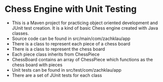 # Chess Engine with Unit Testing

- This is a Maven project for practicing object oriented development and JUnit test creation. It is a kind of basic Chess engine created with Java classes.
- Source code can be found in src/main/com/zachklau/app
- There is a class to represent each piece of a chess board
- There is a class to represent the chess board
- Each piece class inherits from ChessPiece
- ChessBoard contains an array of ChessPiece which functions as the chess board with pieces
- Unit tests can be found in src/test/com/zachklau/app
- There are a set of JUnit tests for each class